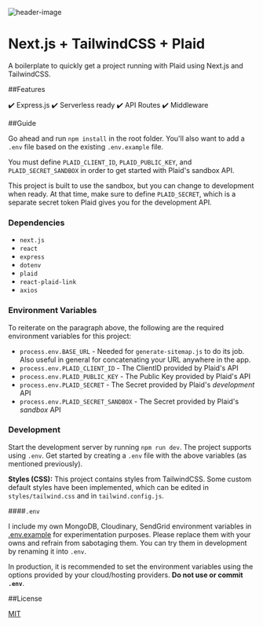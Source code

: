 ![header-image](https://res.cloudinary.com/raskin-me/image/upload/v1584124448/nextjs-plaid-tailwind/nextjs-plaid-tailwind_mcw3fk.jpg)

# Next.js + TailwindCSS + Plaid

A boilerplate to quickly get a project running with Plaid using Next.js and TailwindCSS.

##Features

:heavy_check_mark: Express.js :heavy_check_mark: Serverless ready :heavy_check_mark: API Routes :heavy_check_mark: Middleware​    

##Guide

Go ahead and run `npm install` in the root folder. You'll also want to add a `.env` file based on the existing `.env.example` file. 

You must define `PLAID_CLIENT_ID`, `PLAID_PUBLIC_KEY`, and `PLAID_SECRET_SANDBOX` in order to get started with Plaid's sandbox API. 

This project is built to use the sandbox, but you can change to development when ready. At that time, make sure to define `PLAID_SECRET`, which is a separate secret token Plaid gives you for the development API.

### Dependencies

- `next.js`
- `react`
- `express`
- `dotenv`
- `plaid`
- `react-plaid-link`
- `axios`

### Environment Variables

To reiterate on the paragraph above, the following are the required environment variables for this project:

- `process.env.BASE_URL` - Needed for `generate-sitemap.js` to do its job. Also useful in general for concatenating your URL anywhere in the app.
- `process.env.PLAID_CLIENT_ID` - The ClientID provided by Plaid's API
- `process.env.PLAID_PUBLIC_KEY` - The Public Key provided by Plaid's API
- `process.env.PLAID_SECRET` - The Secret provided by Plaid's *development* API
- `process.env.PLAID_SECRET_SANDBOX` - The Secret provided by Plaid's *sandbox* API

### Development

Start the development server by running `npm run dev`. The project supports using `.env`. Get started by creating a `.env` file with the above variables (as mentioned previously).

**Styles (CSS):** This project contains styles from TailwindCSS. Some custom default styles have been implemented, which can be edited in `styles/tailwind.css` and in `tailwind.config.js`. 

####`.env`

I include my own MongoDB, Cloudinary, SendGrid environment variables in [.env.example](https://github.com/hoangvvo/nextjs-mongodb-app/blob/master/.env.example) for experimentation purposes. Please replace them with your owns and refrain from sabotaging them. You can try them in development by renaming it into `.env`.

In production, it is recommended to set the environment variables using the options provided by your cloud/hosting providers. **Do not use or commit `.env`**.

##License

[MIT](https://github.com/hoangvvo/nextjs-mongodb-app/blob/master/LICENSE)